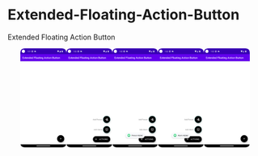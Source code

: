 # Extended-Floating-Action-Button
Extended Floating Action Button


 <div style="display: flex; flex-wrap: wrap; justify-content: center;">
    <img src="/images/ss_one.png" alt="UI Design" style="width: 18%; height: auto;">
    <img src="/images/ss_two.png" alt="UI Design" style="width: 18%; height: auto;">
    <img src="/images/ss_three.png" alt="UI Design" style="width: 18%; height: auto;">
    <img src="/images/ss_four.png" alt="UI Design" style="width: 18%; height: auto;">
    <img src="/images/ss_five.png" alt="UI Design" style="width: 18%; height: auto;">
</div>
